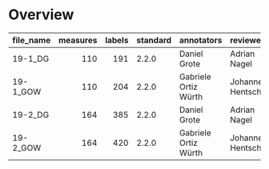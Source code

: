 

# Overview
|file_name|measures|labels|standard|     annotators     |    reviewers     |
|---------|-------:|-----:|--------|--------------------|------------------|
|19-1_DG  |     110|   191|2.2.0   |Daniel Grote        |Adrian Nagel      |
|19-1_GOW |     110|   204|2.2.0   |Gabriele Ortiz Würth|Johannes Hentschel|
|19-2_DG  |     164|   385|2.2.0   |Daniel Grote        |Adrian Nagel      |
|19-2_GOW |     164|   420|2.2.0   |Gabriele Ortiz Würth|Johannes Hentschel|
